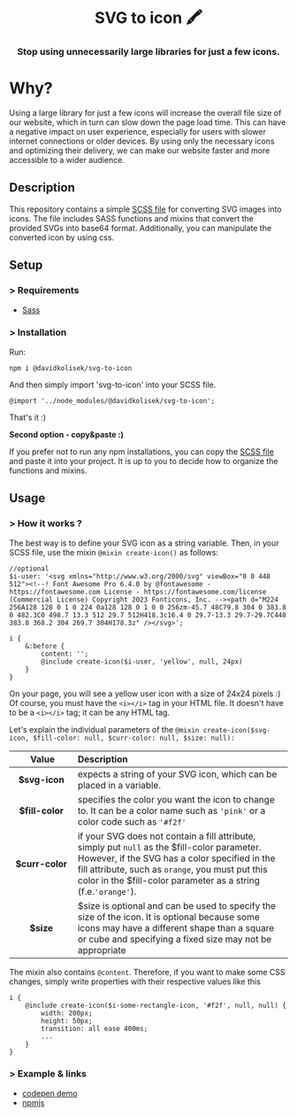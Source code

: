 <h1 align="center">SVG to icon 🖍 </h1>

<h3 align="center">Stop using unnecessarily large libraries for just a few icons. </h3>

# Why?

Using a large library for just a few icons will increase the overall file size of our website, which in turn can slow down the page load time. This can have a negative impact on user experience, especially for users with slower internet connections or older devices. By using only the necessary icons and optimizing their delivery, we can make our website faster and more accessible to a wider audience.

## Description

This repository contains a simple [SCSS file](https://github.com/davidkolisek/svg-to-icon/blob/master/_index.scss) for converting SVG images into icons. The file includes SASS functions and mixins that convert the provided SVGs into base64 format. Additionally, you can manipulate the converted icon by using css.

## Setup

### > Requirements
- [Sass](https://sass-lang.com/)

### > Installation

Run:

```
npm i @davidkolisek/svg-to-icon
```

And then simply import 'svg-to-icon' into your SCSS file.

```
@import '../node_modules/@davidkolisek/svg-to-icon';
```

That's it :)

**Second option - copy&paste :)**

If you prefer not to run any npm installations, you can copy the [SCSS file](https://github.com/davidkolisek/svg-to-icon/blob/master/_index.scss) and paste it into your project. It is up to you to decide how to organize the functions and mixins.

## Usage

### > How it works ? 

The best way is to define your SVG icon as a string variable. Then, in your SCSS file, use the mixin `@mixin create-icon()` as follows:
```
//optional
$i-user: '<svg xmlns="http://www.w3.org/2000/svg" viewBox="0 0 448 512"><!--! Font Awesome Pro 6.4.0 by @fontawesome - https://fontawesome.com License - https://fontawesome.com/license (Commercial License) Copyright 2023 Fonticons, Inc. --><path d="M224 256A128 128 0 1 0 224 0a128 128 0 1 0 0 256zm-45.7 48C79.8 304 0 383.8 0 482.3C0 498.7 13.3 512 29.7 512H418.3c16.4 0 29.7-13.3 29.7-29.7C448 383.8 368.2 304 269.7 304H178.3z" /></svg>';

i {
    &:before {
        content: '';
        @include create-icon($i-user, 'yellow', null, 24px)
    }
}
```

On your page, you will see a yellow user icon with a size of 24x24 pixels :) Of course, you must have the `<i></i>` tag in your HTML file. It doesn't have to be a `<i></i>` tag; it can be any HTML tag.

Let's explain the individual parameters of the `@mixin create-icon($svg-icon, $fill-color: null, $curr-color: null, $size: null):`

| &nbsp;&nbsp;&nbsp;&nbsp;&nbsp;&nbsp;&nbsp;Value&nbsp;&nbsp;&nbsp;&nbsp;&nbsp;&nbsp;   |      Description      |
|:---------------------------:|:-------------|
| **$svg-icon** |  expects a string of your SVG icon, which can be placed in a variable. |
| **$fill-color** |    specifies the color you want the icon to change to. It can be a color name such as `'pink'` or a color code such as `'#f2f'`   |
| **$curr-color** | if your SVG does not contain a fill attribute, simply put `null` as the $fill-color parameter. However, if the SVG has a color specified in the fill attribute, such as `orange`, you must put this color in the $fill-color parameter as a string (f.e.`'orange'`). |
| **$size** |  $size is optional and can be used to specify the size of the icon. It is optional because some icons may have a different shape than a square or cube and specifying a fixed size may not be appropriate |

The mixin also contains `@content`. Therefore, if you want to make some CSS changes, simply write properties with their respective values like this
```
i {
    @include create-icon($i-some-rectangle-icon, '#f2f', null, null) {
        width: 200px;
        height: 50px;
        transition: all ease 400ms;
        ...
    }
}
```

### > Example & links

- [codepen demo](https://codepen.io/davidkolisek/pen/BaqNGRM)
- [npmjs](https://www.npmjs.com/package/@davidkolisek/svg-to-icon)
